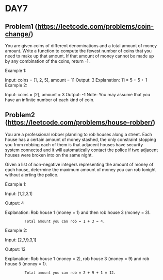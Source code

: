 # DAY7

## Problem1 (https://leetcode.com/problems/coin-change/)
You are given coins of different denominations and a total amount of money amount. Write a function to compute the fewest number of coins that you need to make up that amount. If that amount of money cannot be made up by any combination of the coins, return -1.

Example 1:

Input: coins = [1, 2, 5], amount = 11
Output: 3 
Explanation: 11 = 5 + 5 + 1
Example 2:

Input: coins = [2], amount = 3
Output: -1
Note:
You may assume that you have an infinite number of each kind of coin.

## Problem2 (https://leetcode.com/problems/house-robber/)
You are a professional robber planning to rob houses along a street. Each house has a certain amount of money stashed, the only constraint stopping you from robbing each of them is that adjacent houses have security system connected and it will automatically contact the police if two adjacent houses were broken into on the same night.

Given a list of non-negative integers representing the amount of money of each house, determine the maximum amount of money you can rob tonight without alerting the police.

Example 1:

Input: [1,2,3,1]

Output: 4

Explanation: Rob house 1 (money = 1) and then rob house 3 (money = 3).


             Total amount you can rob = 1 + 3 = 4.
Example 2:

Input: [2,7,9,3,1]

Output: 12

Explanation: Rob house 1 (money = 2), rob house 3 (money = 9) and rob house 5 (money = 1).


             Total amount you can rob = 2 + 9 + 1 = 12.
